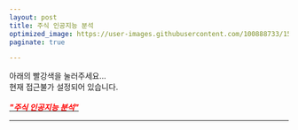 ```yaml
---
layout: post
title: 주식 인공지능 분석
optimized_image: https://user-images.githubusercontent.com/100888733/156873490-aaa28b4c-4983-4dbc-bc95-8e009d7c9654.jpg
paginate: true

---
```

아래의 빨강색을 눌러주세요... <br>
현재 접근불가 설정되어 있습니다.<br> <br>
[<span style="color:red">***"주식 인공지능 분석"***</span>](https://colab.research.google.com/drive/1oHMs66iSFHdNLatRkTFy9GollTo=szpb-abSOoooo)

---
